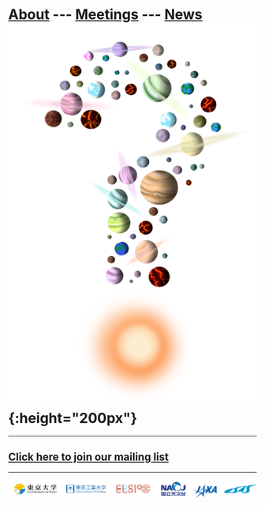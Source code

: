 # [About](about) --- [Meetings](meetings) --- [News](news) ![](images/planet-question.png){:height="200px"}

---
## [Click here to join our mailing list](http://goo.gl/tLDPFM)

---
![](images/logos.png)
